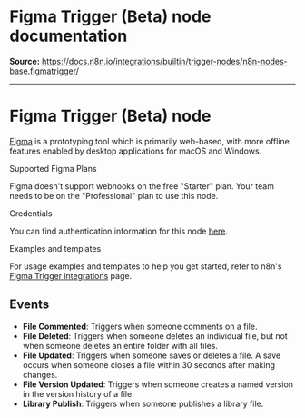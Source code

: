 # Figma Trigger (Beta) node documentation

**Source:** https://docs.n8n.io/integrations/builtin/trigger-nodes/n8n-nodes-base.figmatrigger/

---

# Figma Trigger (Beta) node

[Figma](https://www.figma.com/) is a prototyping tool which is primarily web-based, with more offline features enabled by desktop applications for macOS and Windows.

Supported Figma Plans

Figma doesn't support webhooks on the free "Starter" plan. Your team needs to be on the "Professional" plan to use this node.

Credentials

You can find authentication information for this node [here](../../credentials/figma/).

Examples and templates

For usage examples and templates to help you get started, refer to n8n's [Figma Trigger integrations](https://n8n.io/integrations/figma-trigger-beta/) page.

## Events

- **File Commented**: Triggers when someone comments on a file.
- **File Deleted**: Triggers when someone deletes an individual file, but not when someone deletes an entire folder with all files.
- **File Updated**: Triggers when someone saves or deletes a file. A save occurs when someone closes a file within 30 seconds after making changes.
- **File Version Updated**: Triggers when someone creates a named version in the version history of a file.
- **Library Publish**: Triggers when someone publishes a library file.
